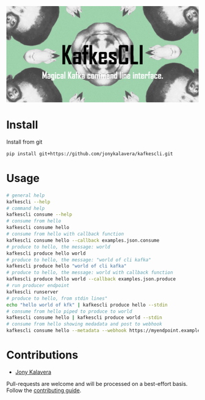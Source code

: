 ﻿
![KafkesCLI](docs/images/kafkescli-repository-open-graph-template.png)

# Install

Install from git

```sh
pip install git+https://github.com/jonykalavera/kafkescli.git
```

# Usage

```bash
# general help
kafkescli --help
# command help
kafkescli consume --help
# consume from hello
kafkescli consume hello
# consume from hello with callback function
kafkescli consume hello --callback examples.json.consume
# produce to hello, the message: world
kafkescli produce hello world
# produce to hello, the message: "world of cli kafka"
kafkescli produce hello "world of cli kafka"
# produce to hello, the message: world with callback function
kafkescli produce hello world --callback examples.json.produce
# run producer endpoint
kafkescli runserver
# produce to hello, from stdin lines"
echo "hello world of kfk" | kafkescli produce hello --stdin
# consume from hello piped to produce to world
kafkescli consume hello | kafkescli produce world --stdin
# consume from hello showing medadata and post to webhook
kafkescli consume hello --metadata --webhook https://myendpoint.example.com
```

# Contributions

* [Jony Kalavera](https://github.com/jonykalavera)

Pull-requests are welcome and will be processed on a best-effort basis.
Follow the [contributing guide](CONTRIBUTING.md).
